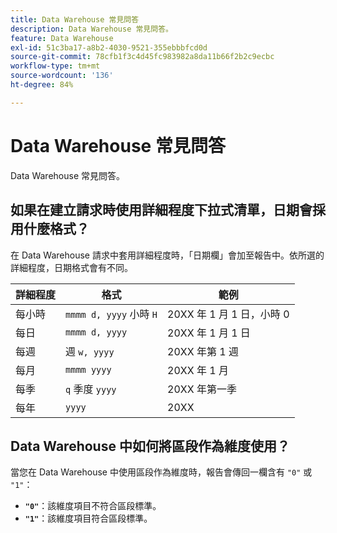 ```yaml
---
title: Data Warehouse 常見問答
description: Data Warehouse 常見問答。
feature: Data Warehouse
exl-id: 51c3ba17-a8b2-4030-9521-355ebbbfcd0d
source-git-commit: 78cfb1f3c4d45fc983982a8da11b66f2b2c9ecbc
workflow-type: tm+mt
source-wordcount: '136'
ht-degree: 84%

---
```


# Data Warehouse 常見問答

Data Warehouse 常見問答。

## 如果在建立請求時使用詳細程度下拉式清單，日期會採用什麼格式？

在 Data Warehouse 請求中套用詳細程度時，「日期欄」會加至報告中。依所選的詳細程度，日期格式會有不同。

| 詳細程度 | 格式 | 範例 |
| --- | --- | --- |
| 每小時 | `mmmm d, yyyy` 小時 `H` | 20XX 年 1 月 1 日，小時 0 |
| 每日 | `mmmm d, yyyy` | 20XX 年 1 月 1 日 |
| 每週 | 週 `w, yyyy` | 20XX 年第 1 週 |
| 每月 | `mmmm yyyy` | 20XX 年 1 月 |
| 每季 | `q` 季度 `yyyy` | 20XX 年第一季 |
| 每年 | `yyyy` | 20XX |

## Data Warehouse 中如何將區段作為維度使用？

當您在 Data Warehouse 中使用區段作為維度時，報告會傳回一欄含有 `"0"` 或 `"1"`：

* **`"0"`**：該維度項目不符合區段標準。
* **`"1"`**：該維度項目符合區段標準。
